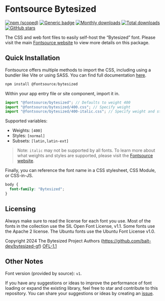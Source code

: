 # Fontsource Bytesized

[![npm (scoped)](https://img.shields.io/npm/v/@fontsource/bytesized?color=brightgreen)](https://www.npmjs.com/package/@fontsource/bytesized) [![Generic badge](https://img.shields.io/badge/fontsource-passing-brightgreen)](https://github.com/fontsource/fontsource) [![Monthly downloads](https://badgen.net/npm/dm/@fontsource/bytesized)](https://github.com/fontsource/fontsource) [![Total downloads](https://badgen.net/npm/dt/@fontsource/bytesized)](https://github.com/fontsource/fontsource) [![GitHub stars](https://img.shields.io/github/stars/fontsource/fontsource.svg?style=social&label=Star)](https://github.com/fontsource/fontsource/stargazers)

The CSS and web font files to easily self-host the “Bytesized” font. Please visit the main [Fontsource website](https://fontsource.org/fonts/bytesized) to view more details on this package.

## Quick Installation

Fontsource offers multiple methods to import the CSS, including using a bundler like Vite or using SASS. You can find full documentation [here](https://fontsource.org/docs/getting-started/introduction).

```javascript
npm install @fontsource/bytesized
```

Within your app entry file or site component, import it in.

```javascript
import "@fontsource/bytesized"; // Defaults to weight 400
import "@fontsource/bytesized/400.css"; // Specify weight
import "@fontsource/bytesized/400-italic.css"; // Specify weight and style
```

Supported variables:
- Weights: `[400]`
- Styles: `[normal]`
- Subsets: `[latin,latin-ext]`

> Note: `italic` may not be supported by all fonts. To learn more about what weights and styles are supported, please visit the [Fontsource website](https://fontsource.org/fonts/bytesized).

Finally, you can reference the font name in a CSS stylesheet, CSS Module, or CSS-in-JS.

```css
body {
  font-family: "Bytesized";
}
```

## Licensing
Always make sure to read the license for each font you use. Most of the fonts in the collection use the SIL Open Font License, v1.1. Some fonts use the Apache 2 license. The Ubuntu fonts use the Ubuntu Font License v1.0.

Copyright 2024 The Bytesized Project Authors (https://github.com/balt-dev/bytesized-gf)
[OFL-1.1](https://openfontlicense.org)

## Other Notes
Font version (provided by source): `v1`.

If you have any suggestions or ideas to improve the performance of font loading or expand the existing library, feel free to star and contribute to this repository. You can share your suggestions or ideas by creating an [issue](https://github.com/fontsource/fontsource/issues).